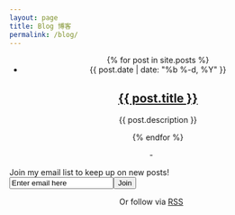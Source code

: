 ```yaml
---
layout: page
title: Blog 博客
permalink: /blog/
---
```


<ul class="post-list" align="center">
    {% for post in site.posts %}
      <li>
        <span class="post-meta">{{ post.date | date: "%b %-d, %Y" }}</span>
        <h2>
          <a class="post-link" href="{{ post.url | prepend: site.baseurl }}">{{ post.title }}</a>
        </h2>
        <p>
          {{ post.description }}
        </p>
      </li>
    {% endfor %}
  </ul>

<p align="center">-</p>


<!-- Begin MailChimp Signup Form -->
<div id="mc_embed_signup">
<form action="//kylegraycar.us12.list-manage.com/subscribe/post?u=e90ebf818f100e659e91fd302&amp;id=48a1711bb6" method="post" id="mc-embedded-subscribe-form" name="mc-embedded-subscribe-form" class="validate" target="_blank" novalidate>
    <div id="mc_embed_signup_scroll">
  
<div class="mc-field-group">
  <label for="mce-EMAIL">Join my email list to keep up on new posts!</label>
  <div><input type="email" value="Enter email here" name="EMAIL" class="required email" id="mce-EMAIL"><input type="submit" value="Join" name="subscribe" id="mc-embedded-subscribe" class="button">
    </div></div>
</div>
  <div id="mce-responses" class="clear">
    <div class="response" id="mce-error-response" style="display:none"></div>
    <div class="response" id="mce-success-response" style="display:none"></div>
  </div>
    <div style="position: absolute; left: -5000px;"><input type="text" name="b_e90ebf818f100e659e91fd302_48a1711bb6" tabindex="-1" value=""></div>
   
</form>
<p class="rss-subscribe" align="center">Or follow via <a href="{{ "/feed.xml" | prepend: site.baseurl }}">RSS</a></p>
</div>

<!--End mc_embed_signup-->

